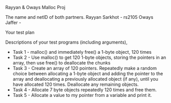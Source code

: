 Rayyan & Oways Malloc Proj

The name and netID of both partners.
    Rayyan Sarkhot - rs2105
    Oways Jaffer - 

Your test plan

Descriptions of your test programs (including arguments), 
- Task 1 - malloc() and immediately free() a 1-byte object, 120 times
- Task 2 - Use malloc() to get 120 1-byte objects, storing the pointers in an array, then use free() to deallocate the chunks
- Task 3 - Create an array of 120 pointers. Repeatedly make a random choice between allocating a 1-byte object and adding the pointer to the array and deallocating a previously allocated object (if any), until you have allocated 120 times. Deallocate any remaining objects.
- Task 4 - Allocate 7 byte objects repeatedly 120 times and free them.
- Task 5 - Allocate a value to my pointer from a variable and print it.

